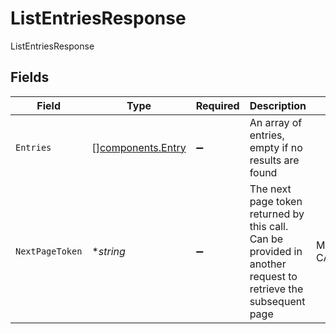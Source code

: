 # ListEntriesResponse

ListEntriesResponse


## Fields

| Field                                                                                                                                                | Type                                                                                                                                                 | Required                                                                                                                                             | Description                                                                                                                                          | Example                                                                                                                                              |
| ---------------------------------------------------------------------------------------------------------------------------------------------------- | ---------------------------------------------------------------------------------------------------------------------------------------------------- | ---------------------------------------------------------------------------------------------------------------------------------------------------- | ---------------------------------------------------------------------------------------------------------------------------------------------------- | ---------------------------------------------------------------------------------------------------------------------------------------------------- |
| `Entries`                                                                                                                                            | [][components.Entry](../../models/components/entry.md)                                                                                               | :heavy_minus_sign:                                                                                                                                   | An array of entries, empty if no results are found                                                                                                   |                                                                                                                                                      |
| `NextPageToken`                                                                                                                                      | **string*                                                                                                                                            | :heavy_minus_sign:                                                                                                                                   | The next page token returned by this call. Can be provided in another request to retrieve the subsequent page                                        | Mv-BAwEBCVBhZ2VUb2tlbgH_ggABAgEPUmVxdWVzdENoZWNrc3VtAQYAAQJJZAEMAAAAOv-CAfzbNG7ZAS8xZWYyMmM4ZS02MWEwLTBlMmUtYjVkMy1hMzEzZWNjY2ZiNTM6MjAyNC0wNi0wMgA= |